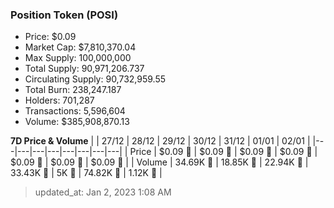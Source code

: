 
  ### Position Token (POSI)
  - Price: $0.09
  - Market Cap: $7,810,370.04
  - Max Supply: 100,000,000
  - Total Supply: 90,971,206.737
  - Circulating Supply: 90,732,959.55
  - Total Burn: 238,247.187
  - Holders: 701,287
  - Transactions: 5,596,604
  - Volume: $385,908,870.13

  **7D Price & Volume**
  | | 27&#x2F;12 | 28&#x2F;12 | 29&#x2F;12 | 30&#x2F;12 | 31&#x2F;12 | 01&#x2F;01 | 02&#x2F;01 |
  |---|---|---|---|---|---|---|---|
  | Price | $0.09 🔻 | $0.09 🔻 | $0.09 🔻 | $0.09 🚀 | $0.09 🚀 | $0.09 🔻 | $0.09 🔻 |
  | Volume | 34.69K 🚀 | 18.85K 🔻 | 22.94K 🚀 | 33.43K 🚀 | 5K 🔻 | 74.82K 🚀 | 1.12K 🔻 |

  > updated_at: Jan 2, 2023 1:08 AM
